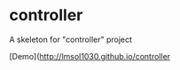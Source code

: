 controller
==========

A skeleton for "controller" project

[Demo](http://lmsol1030.github.io/controller
